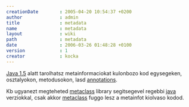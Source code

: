 ```yaml
---
creationDate        : 2005-04-20 10:54:37 +0200 
author              : admin 
title               : metadata 
name                : metadata 
layout              : wiki 
path                : metadata 
date                : 2006-03-26 01:48:28 +0100 
version             : 1 
creator             : kocka 
---
```

[Java 1.5](java%201.5.html) alatt tarolhatsz metainformaciokat kulonbozo kod egysegeken, osztalyokon, metodusokon, lasd [annotations](annotations.html).

Kb ugyanezt megteheted [metaclass](MetaClass.html) library segitsegevel regebbi [java](java.html) verziokkal, csak akkor [metaclass](MetaClass.html) fuggo lesz a metainfot kiolvaso kodod.
